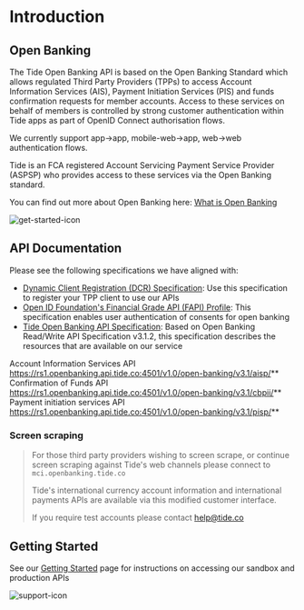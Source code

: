 # Introduction

## Open Banking

The Tide Open Banking API is based on the Open Banking Standard which allows regulated Third Party Providers (TPPs) to access Account Information Services (AIS), Payment Initiation Services (PIS) and funds confirmation requests for member accounts. Access to these services on behalf of members is controlled by strong customer authentication within Tide apps as part of OpenID Connect authorisation flows. 

We currently support app->app, mobile-web->app, web->web authentication flows.

Tide is an FCA registered Account Servicing Payment Service Provider (ASPSP) who provides access to these services via the Open Banking standard. 

You can find out more about Open Banking here: [What is Open Banking](https://www.openbanking.org.uk/customers/what-is-open-banking/)

![get-started-icon](https://img.icons8.com/cotton/128/000000/launch-rocket.png)

## API Documentation

Please see the following specifications we have aligned with:

- [Dynamic Client Registration (DCR) Specification](): Use this specification to register your TPP client to use our APIs
- [Open ID Foundation's Financial Grade API (FAPI) Profile](): This specification enables user authentication of consents for open banking
- [Tide Open Banking API Specification](../swagger/tide-ais-schema.yaml): Based on Open Banking Read/Write API Specification v3.1.2, this specification describes the resources that are available on our service


Account Information Services API
https://rs1.openbanking.api.tide.co:4501/v1.0/open-banking/v3.1/aisp/**
Confirmation of Funds API
https://rs1.openbanking.api.tide.co:4501/v1.0/open-banking/v3.1/cbpii/**
Payment initiation services API
https://rs1.openbanking.api.tide.co:4501/v1.0/open-banking/v3.1/pisp/**

### Screen scraping
<!-- theme: success -->

> For those third party providers wishing to screen scrape, or continue screen scraping against Tide's web channels please connect to `mci.openbanking.tide.co`
>
> Tide's international currency account information and international payments APIs are available via this modified customer interface.
>
> If you require test accounts please contact help@tide.co

## Getting Started

See our [Getting Started]() page for instructions on accessing our sandbox and production APIs

![support-icon](https://img.icons8.com/cotton/64/000000/technical-support.png)

